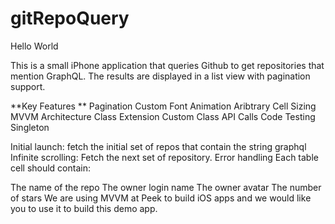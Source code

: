 # gitRepoQuery
Hello World

This is a small iPhone application that queries Github to get repositories that mention GraphQL. The results are displayed in a list view with pagination support. 

**Key Features **
Pagination 
Custom Font 
Animation
Aribtrary Cell Sizing
MVVM Architecture 
Class Extension
Custom Class
API Calls
Code Testing 
Singleton

Initial launch: fetch the initial set of repos that contain the string graphql Infinite scrolling: Fetch the next set of repository. Error handling Each table cell should contain:

The name of the repo
The owner login name
The owner avatar
The number of stars
We are using MVVM at Peek to build iOS apps and we would like you to use it to build this demo app.


